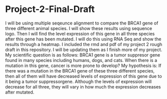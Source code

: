 # Project-2-Final-Draft
I will be using multiple seqeunce alignment to compare the BRCA1 gene of three different animal species. I will show these results using sequence logo. Then I will find the level expression of this gene in all three species after this gene has been mutated. I will do this using RNA Seq and show the results through a heatmap. I included the rmd and pdf of my project 2 rough draft in this repository. I will be updating them as I finish more of my project. My scientific question is as follows: BRCA1 gene is a tumor suppresor gene found in many species including humans, dogs, and cats. When there is a mutation in this gene, cancer is more prone to develop? My hypothesis is: If there was a mutation in the BRCA1 gene of these three different species, then all of them will have decreased levels of expression of this gene due to it being a tumor suppressorgene. Although the levels of expression will decrease for all three, they will vary in how much the expression decreases after mutated.

